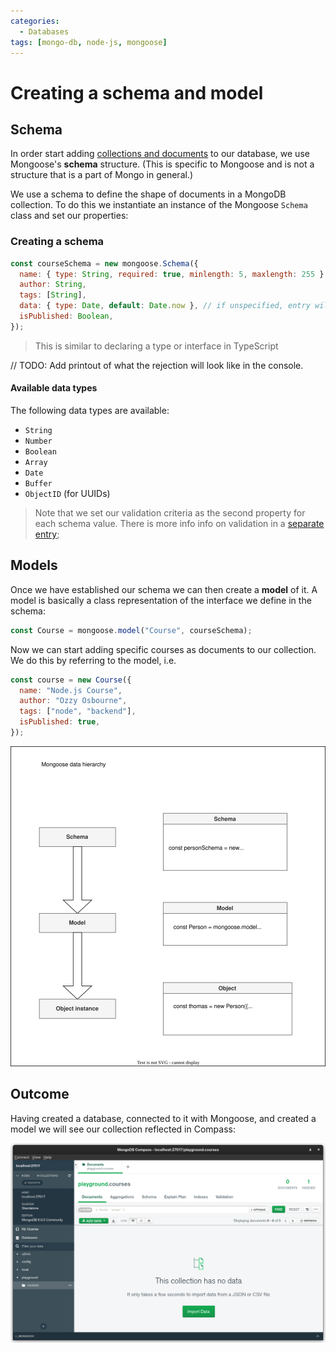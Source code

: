 ```yaml
---
categories:
  - Databases
tags: [mongo-db, node-js, mongoose]
---
```


# Creating a schema and model

## Schema

In order start adding [collections and documents](/Databases/MongoDB/Introduction.md) to our database, we use Mongoose's **schema** structure. (This is specific to Mongoose and is not a structure that is a part of Mongo in general.)

We use a schema to define the shape of documents in a MongoDB collection. To do this we instantiate an instance of the Mongoose `Schema` class and set our properties:

### Creating a schema

```js
const courseSchema = new mongoose.Schema({
  name: { type: String, required: true, minlength: 5, maxlength: 255 },
  author: String,
  tags: [String],
  data: { type: Date, default: Date.now }, // if unspecified, entry will default to current date
  isPublished: Boolean,
});
```

> This is similar to declaring a type or interface in TypeScript

// TODO: Add printout of what the rejection will look like in the console.

#### Available data types

The following data types are available:

- `String`
- `Number`
- `Boolean`
- `Array`
- `Date`
- `Buffer`
- `ObjectID` (for UUIDs)

> Note that we set our validation criteria as the second property for each schema value. There is more info info on validation in a [separate entry](/Databases/MongoDB/Validating_Mongoose_schemas.md);

## Models

Once we have established our schema we can then create a **model** of it. A model is basically a class representation of the interface we define in the schema:

```js
const Course = mongoose.model("Course", courseSchema);
```

Now we can start adding specific courses as documents to our collection. We do this by referring to the model, i.e.

```js
const course = new Course({
  name: "Node.js Course",
  author: "Ozzy Osbourne",
  tags: ["node", "backend"],
  isPublished: true,
});
```

![](/_img/mongoose-hierarchy.svg)

## Outcome

Having created a database, connected to it with Mongoose, and created a model we will see our collection reflected in Compass:

![](img/../../../_img/mongo-collection.png)
